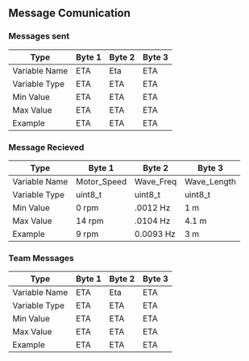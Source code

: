 ## Message Comunication



### Messages sent

Type          | Byte 1        | Byte 2        | Byte 3         
--------------|---------------|---------------|---------------
Variable Name | ETA           | Eta           | ETA
Variable Type | ETA           | ETA           | ETA           
Min Value     | ETA           | ETA           | ETA            
Max Value     | ETA           | ETA           | ETA            
Example       | ETA           | ETA           | ETA            


### Message Recieved

Type          | Byte 1        | Byte 2        | Byte 3         
--------------|---------------|---------------|---------------
Variable Name | Motor_Speed   | Wave_Freq     | Wave_Length
Variable Type | uint8_t       | uint8_t       | uint8_t           
Min Value     | 0 rpm         | .0012 Hz      | 1 m            
Max Value     | 14 rpm        | .0104 Hz      | 4.1 m            
Example       | 9 rpm         | 0.0093 Hz     | 3 m            


### Team Messages 

Type          | Byte 1        | Byte 2        | Byte 3         
--------------|---------------|---------------|---------------
Variable Name | ETA           | Eta           | ETA
Variable Type | ETA           | ETA           | ETA           
Min Value     | ETA           | ETA           | ETA            
Max Value     | ETA           | ETA           | ETA            
Example       | ETA           | ETA           | ETA            
